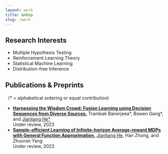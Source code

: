 ```yaml
---
layout: work
title: &nbsp
slug: /work
---
```

## Research Interests
- Multiple Hypothesis Testing 
- Reinforcement Learning Theory
- Statistical Machine Learning
- Distribution-free Inference

## Publications & Preprints
（\* = alphabetical ordering or equal contribution)
- **<a href="assets/files/IRT_jianliang.pdf">Harnessing the Wisdom Crowd: Fusion Learning using Decision Sequences from Diverse Sources.</a>**
  Trambak Banerjeea\*, Bowen Gang\*, and <u>Jianliang He*</u><br>
  Under review, 2023
- **<a href="assets/files/aRLFA.pdf">Sample-efficient Learning of Infinite-horizon Average-reward MDPs with General Function Approximation.</a>** 
  <u>Jianliang He</u>,  Han Zhong, and Zhuoran Yang<br>
  Under review, 2023

